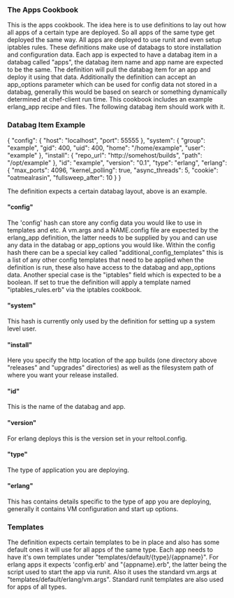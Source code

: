 ### The Apps Cookbook

This is the apps cookbook. The idea here is to use definitions to lay out how all apps of a certain type are deployed. So all apps of the same type get deployed the same way. All apps are deployed to use runit and even setup iptables rules. These definitions make use of databags to store installation and configuration data. Each app is expected to have a databag item in a databag called "apps", the databag item name and app name are expected to be the same. The definition will pull the databag item for an app and deploy it using that data. Additionally the definition can accept an app_options parameter which can be used for config data not stored in a databag, generally this would be based on search or something dynamically determined at chef-client run time. This cookbook includes an example erlang_app recipe and files. The following databag item should work with it.

### Databag Item Example

{
  "config": {
    "host": "localhost",
    "port": 55555
  },
  "system": {
    "group": "example",
    "gid": 400,
    "uid": 400,
    "home": "/home/example",
    "user": "example"
  },
  "install": {
    "repo_url": "http://somehost/builds",
    "path": "/opt/example"
  },
  "id": "example",
  "version": "0.1",
  "type": "erlang",
  "erlang": {
    "max_ports": 4096,
    "kernel_polling": true,
    "async_threads": 5,
    "cookie": "oatmealrasin",
    "fullsweep_after": 10
  }
}

The definition expects a certain databag layout, above is an example. 

#### "config"

The 'config' hash can store any config data you would like to use in templates and etc. A vm.args and a NAME.config file are expected by the erlang_app definition, the latter needs to be supplied by you and can use any data in the databag or app_options you would like. Within the config hash there can be a special key called "additional_config_templates" this is a list of any other config templates that need to be applied when the definition is run, these also have access to the databag and app_options data. Another special case is the "iptables" field which is expected to be a boolean. If set to true the definition will apply a template named "iptables_rules.erb" via the iptables cookbook.

#### "system"

This hash is currently only used by the definition for setting up a system level user.

#### "install"

Here you specify the http location of the app builds (one directory above "releases" and "upgrades" directories) as well as the filesystem path of where you want your release installed.

#### "id"

This is the name of the databag and app.

#### "version"

For erlang deploys this is the version set in your reltool.config.

#### "type"

The type of application you are deploying.

#### "erlang"

This has contains details specific to the type of app you are deploying, generally it contains VM configuration and start up options.

### Templates

The definition expects certain templates to be in place and also has some default ones it will use for all apps of the same type. Each app needs to have it's own templates under "templates/default/{type}/{appname}". For erlang apps it expects 'config.erb' and "{appname}.erb", the latter being the script used to start the app via runit. Also it uses the standard vm.args at "templates/default/erlang/vm.args". Standard runit templates are also used for apps of all types.